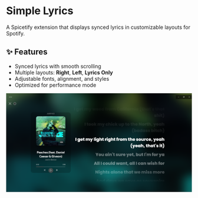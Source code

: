 # Simple Lyrics

A Spicetify extension that displays synced lyrics in customizable layouts for Spotify.

## ✨ Features
- Synced lyrics with smooth scrolling
- Multiple layouts: **Right**, **Left**, **Lyrics Only**
- Adjustable fonts, alignment, and styles
- Optimized for performance mode

![PREVIEW](screenshot.png)

